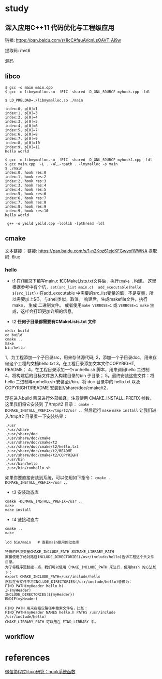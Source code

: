 # study

## 深入应用C++11 代码优化与工程级应用

链接: https://pan.baidu.com/s/1icCAfeuAVqnLsOAVT_Ai9w 

提取码: mvt6 

[源码](https://github.com/qicosmos/cosmos)

## libco

```
$ gcc -o main main.cpp
$ gcc -o libmymalloc.so -fPIC -shared -D_GNU_SOURCE myhook.cpp -ldl

$ LD_PRELOAD=./libmymalloc.so ./main

index:0, p[0]=1
index:1, p[0]=3
index:2, p[0]=4
index:3, p[0]=5
index:4, p[0]=6
index:5, p[0]=7
index:6, p[0]=8
index:7, p[0]=9
index:8, p[0]=10
index:9, p[0]=11
hello world
```

```
$ gcc -o libmymalloc.so -fPIC -shared -D_GNU_SOURCE myhook1.cpp -ldl
$ gcc main.cpp  -L . -Wl,-rpath . -lmymalloc -o main
$ ./main
index:0, hook res:0
index:1, hook res:2
index:2, hook res:3
index:3, hook res:4
index:4, hook res:5
index:5, hook res:6
index:6, hook res:7
index:7, hook res:8
index:8, hook res:9
index:9, hook res:10
hello world
```

```
 g++ -o yeild yeild.cpp -lcolib -lpthread -ldl
```

## cmake

文本链接：
链接: https://pan.baidu.com/s/1-n2Kpz61ejcKFGwvofWWNA 
提取码: 6iuc 
### hello
- t1
在t1目录下编写main.c 和CMakeLists.txt文件后，执行`cmake .`构建。
这里根据参考中有个坑，`set(src_list main.c)  add_executable(hello ${src_list})` 
在add_executable 中需要的src_list变量的值，不是变量，所以需要加上${}，与shell类似，取值。
构建后，生成makefile文件，执行 make， 生成 二进制文件。 或者使用`make VERBOSE=1` 或
`VERBOSE=1 make` 生成，这样会打印更加详细的信息。

- t2
**任何子目录都需要有CMakeLists.txt 文件**

```
mkdir build
cd build
cmake ..
make
bin/hello
```

1，为⼯程添加⼀个⼦⽬录src，⽤来存储源代码;
2，添加⼀个⼦⽬录doc，⽤来存储这个⼯程的⽂档hello.txt
3，在⼯程⽬录添加⽂本⽂件COPYRIGHT, README；
4，在⼯程⽬录添加⼀个runhello.sh 脚本，⽤来调⽤hello ⼆进制
4，将构建后的⽬标⽂件放⼊构建⽬录的bin ⼦⽬录；
5，最终安装这些⽂件：将hello ⼆进制与runhello.sh 安装⾄/<prefix>/bin，将 doc ⽬录中的 hello.txt
以及COPYRIGHT/README 安装到/<prefix>/share/doc/cmake/t2，

现在进⼊build ⽬录进⾏外部编译，注意使⽤ CMAKE_INSTALL_PREFIX 参数，这⾥我们将它安装到
了/tmp/t2 ⽬录：
`cmake -DCMAKE_INSTALL_PREFIX=/tmp/t2/usr ..`
然后运⾏
`make`
`make install`
让我们进⼊/tmp/t2 ⽬录看⼀下安装结果：
```
./usr
./usr/share
./usr/share/doc
./usr/share/doc/cmake
./usr/share/doc/cmake/t2
./usr/share/doc/cmake/t2/hello.txt
./usr/share/doc/cmake/t2/README
./usr/share/doc/cmake/t2/COPYRIGHT
./usr/bin
./usr/bin/hello
./usr/bin/runhello.sh
```
如果你要直接安装到系统，可以使⽤如下指令：
`cmake -DCMAKE_INSTALL_PREFIX=/usr ..`


- t3 安装动态库
```
cmake -DCMAKE_INSTALL_PREFIX=/usr ..
make
make install
```

- t4 链接动态库

```
cmake ..
make

ldd bin/main   # 查看main使用的动态库
```

```
特殊的环境变量CMAKE_INCLUDE_PATH 和CMAKE_LIBRARY_PATH
直接使⽤了绝对路径INCLUDE_DIRECTORIES(/usr/include/hello)告诉⼯程这个头⽂件⽬录。
为了将程序更智能⼀点，我们可以使⽤ CMAKE_INCLUDE_PATH 来进⾏，使⽤bash 的⽅法如下：
export CMAKE_INCLUDE_PATH=/usr/include/hello
然后在头⽂件中将INCLUDE_DIRECTORIES(/usr/include/hello)替换为：
FIND_PATH(myHeader hello.h)
IF(myHeader)
INCLUDE_DIRECTORIES(${myHeader})
ENDIF(myHeader)

FIND_PATH ⽤来在指定路径中搜索⽂件名，⽐如：
FIND_PATH(myHeader NAMES hello.h PATHS /usr/include /usr/include/hello)
CMAKE_LIBRARY_PATH 可以⽤在 FIND_LIBRARY 中。
```

## workflow


# references
[微信协程库libco研究：hook系统函数](https://segmentfault.com/a/1190000012561446)

